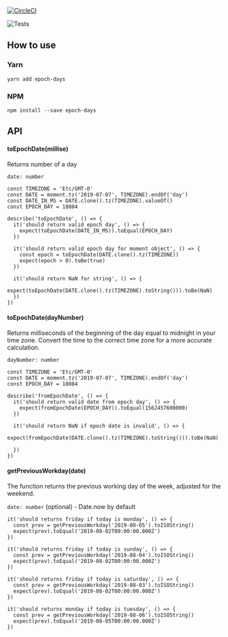 [![CircleCI](https://circleci.com/gh/tronin/epoch-days.svg?style=svg)](https://circleci.com/gh/tronin/epoch-days)

![Tests](https://github.com/tronin/epoch-days/workflows/Node%20CI/badge.svg)

## How to use

### Yarn
```yarn add epoch-days```

### NPM
```npm install --save epoch-days```

## API

#### toEpochDate(millise)
Returns number of a day

`date: number`

```
const TIMEZONE = 'Etc/GMT-0'
const DATE = moment.tz('2019-07-07', TIMEZONE).endOf('day')
const DATE_IN_MS = DATE.clone().tz(TIMEZONE).valueOf()
const EPOCH_DAY = 18084

describe('toEpochDate', () => {
  it('should return valid epoch day', () => {
    expect(toEpochDate(DATE_IN_MS)).toEqual(EPOCH_DAY)
  })

  it('should return valid epoch day for moment object', () => {
    const epoch = toEpochDate(DATE.clone().tz(TIMEZONE))
    expect(epoch > 0).toBe(true)
  })

  it('should return NaN for string', () => {
    expect(toEpochDate(DATE.clone().tz(TIMEZONE).toString())).toBe(NaN)
  })
})

```

#### toEpochDate(dayNumber)
Returns milliseconds of the beginning of the day equal to midnight in your time zone. Convert the time to the correct time zone for a more accurate calculation.

`dayNumber: number`

```
const TIMEZONE = 'Etc/GMT-0'
const DATE = moment.tz('2019-07-07', TIMEZONE).endOf('day')
const EPOCH_DAY = 18084

describe('fromEpochDate', () => {
  it('should return valid date from epoch day', () => {
    expect(fromEpochDate(EPOCH_DAY)).toEqual(1562457600000)
  })

  it('should return NaN if epoch date is invalid', () => {
    expect(fromEpochDate(DATE.clone().tz(TIMEZONE).toString())).toBe(NaN)

  })
})
```

#### getPreviousWorkday(date)
The function returns the previous working day of the week, adjusted for the weekend.

`date: number` (optional) - Date.now by default

```
it('should returns friday if today is monday', () => {
  const prev = getPreviousWorkday('2019-08-05').toISOString()
  expect(prev).toEqual('2019-08-02T00:00:00.000Z')
})

it('should returns friday if today is sunday', () => {
  const prev = getPreviousWorkday('2019-08-04').toISOString()
  expect(prev).toEqual('2019-08-02T00:00:00.000Z')
})

it('should returns friday if today is saturday', () => {
  const prev = getPreviousWorkday('2019-08-03').toISOString()
  expect(prev).toEqual('2019-08-02T00:00:00.000Z')
})

it('should returns monday if today is tuesday', () => {
  const prev = getPreviousWorkday('2019-08-06').toISOString()
  expect(prev).toEqual('2019-08-05T00:00:00.000Z')
})

```

